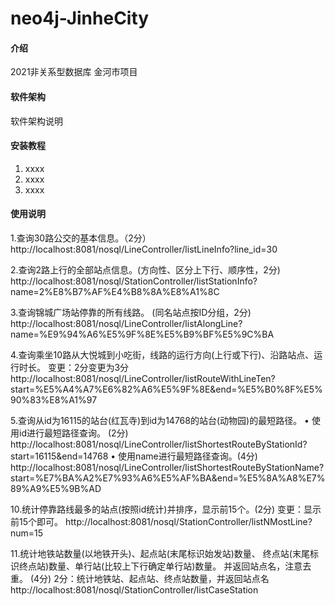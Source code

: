 # neo4j-JinheCity

#### 介绍
2021非关系型数据库 金河市项目

#### 软件架构
软件架构说明


#### 安装教程

1.  xxxx
2.  xxxx
3.  xxxx

#### 使用说明

1.查询30路公交的基本信息。（2分）
http://localhost:8081/nosql/LineController/listLineInfo?line_id=30

2.查询2路上行的全部站点信息。(方向性、区分上下行、顺序性，2分)
http://localhost:8081/nosql/StationController/listStationInfo?name=2%E8%B7%AF%E4%B8%8A%E8%A1%8C

3.查询锦城广场站停靠的所有线路。 (同名站点按ID分组，2分)
http://localhost:8081/nosql/LineController/listAlongLine?name=%E9%94%A6%E5%9F%8E%E5%B9%BF%E5%9C%BA

4.查询乘坐10路从大悦城到小吃街，线路的运行方向(上行或下行)、沿路站点、运行时长。
变更：2分变更为3分
http://localhost:8081/nosql/LineController/listRouteWithLineTen?start=%E5%A4%A7%E6%82%A6%E5%9F%8E&end=%E5%B0%8F%E5%90%83%E8%A1%97

5.查询从id为16115的站台(红瓦寺)到id为14768的站台(动物园)的最短路径。 
• 使用id进行最短路径查询。 (2分)
http://localhost:8081/nosql/LineController/listShortestRouteByStationId?start=16115&end=14768
• 使用name进行最短路径查询。(4分)
http://localhost:8081/nosql/LineController/listShortestRouteByStationName?start=%E7%BA%A2%E7%93%A6%E5%AF%BA&end=%E5%8A%A8%E7%89%A9%E5%9B%AD

10.统计停靠路线最多的站点(按照id统计)并排序，显示前15个。(2分) 变更：显示前15个即可。
http://localhost:8081/nosql/StationController/listNMostLine?num=15

11.统计地铁站数量(以地铁开头)、起点站(末尾标识始发站)数量、 终点站(末尾标识终点站)数量、单行站(比较上下行确定单行站)数量。 并返回站点名，注意去重。 (4分)
2分：统计地铁站、起点站、终点站数量，并返回站点名 
http://localhost:8081/nosql/StationController/listCaseStation





